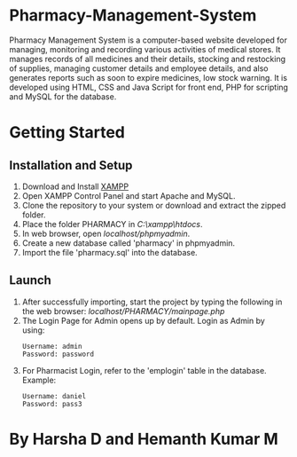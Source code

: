 # Pharmacy-Management-System
Pharmacy Management System is a computer-based website developed for managing, monitoring and recording 
various activities of medical stores. It manages records of all medicines and their details, stocking and restocking of supplies,
managing customer details and employee details, and also generates reports such as soon to expire medicines, low stock warning.
It is developed using HTML, CSS and Java Script for front end, PHP for scripting and MySQL for the database.

# Getting Started

## Installation and Setup

1. Download and Install [XAMPP](https://www.apachefriends.org/download.html)
2. Open XAMPP Control Panel and start Apache and MySQL.
3. Clone the repository to your system or download and extract the zipped folder.
4. Place the folder PHARMACY in *C:\xampp\htdocs*.
5. In web browser, open *localhost/phpmyadmin*.
6. Create a new database called 'pharmacy' in phpmyadmin.
7. Import the file 'pharmacy.sql' into the database.

## Launch

1. After successfully importing, start the project by typing the following in the web browser:  *localhost/PHARMACY/mainpage.php*   
2. The Login Page for Admin opens up by default. Login as Admin by using:
    ```
    Username: admin
	Password: password   
    ```
3. For Pharmacist Login, refer to the 'emplogin' table in the database. 
    Example:
    ```
    Username: daniel
	Password: pass3
    ```
# By Harsha D and Hemanth Kumar M



